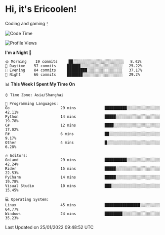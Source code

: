 # Hi, it's Ericoolen!
Coding and gaming！

<!--START_SECTION:waka-->
![Code Time](http://img.shields.io/badge/Code%20Time-152%20hrs%2014%20mins-blue)

![Profile Views](http://img.shields.io/badge/Profile%20Views-0-blue)

**I'm a Night 🦉** 

```text
🌞 Morning    19 commits     ██░░░░░░░░░░░░░░░░░░░░░░░   8.41% 
🌆 Daytime    57 commits     ██████░░░░░░░░░░░░░░░░░░░   25.22% 
🌃 Evening    84 commits     █████████░░░░░░░░░░░░░░░░   37.17% 
🌙 Night      66 commits     ███████░░░░░░░░░░░░░░░░░░   29.2%

```


📊 **This Week I Spent My Time On** 

```text
⌚︎ Time Zone: Asia/Shanghai

💬 Programming Languages: 
Go                       29 mins             ██████████░░░░░░░░░░░░░░░   42.11% 
Python                   14 mins             █████░░░░░░░░░░░░░░░░░░░░   19.78% 
C#                       12 mins             ████░░░░░░░░░░░░░░░░░░░░░   17.02% 
F#                       6 mins              ██░░░░░░░░░░░░░░░░░░░░░░░   9.17% 
Other                    4 mins              █░░░░░░░░░░░░░░░░░░░░░░░░   6.28%

🔥 Editors: 
GoLand                   29 mins             ██████████░░░░░░░░░░░░░░░   42.24% 
Rider                    15 mins             █████░░░░░░░░░░░░░░░░░░░░   22.53% 
PyCharm                  14 mins             █████░░░░░░░░░░░░░░░░░░░░   19.78% 
Visual Studio            10 mins             ███░░░░░░░░░░░░░░░░░░░░░░   15.45%

💻 Operating System: 
Linux                    45 mins             ████████████████░░░░░░░░░   64.77% 
Windows                  24 mins             ████████░░░░░░░░░░░░░░░░░   35.23%

```


 Last Updated on 25/01/2022 09:48:52 UTC
<!--END_SECTION:waka-->

